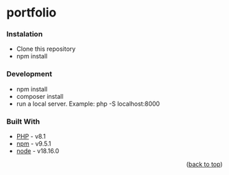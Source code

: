 # portfolio

### Instalation
* Clone this repository
* npm install

### Development 
* npm install
* composer install
* run a local server. Example: php -S localhost:8000

### Built With
* [PHP](https://www.php.net/) - v8.1
* [npm](https://www.npmjs.com/) - v9.5.1
* [node](https://nodejs.org/) - v18.16.0

<p align="right">(<a href="#top">back to top</a>)</p>